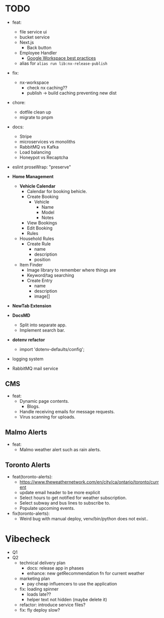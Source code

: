 # TODO

- feat:
  - file service ui
  - bucket service
  - Next.js
    - Back button
  - Employee Handler
    - [Google Workspace best practices](https://www.reddit.com/r/gsuite/comments/1ap8a9j/looking_for_google_workspace_best_practices_tips/)
  - alias for `alias run lib:nx-release-publish`
- fix:
  - nx-workspace
    - check nx caching??
    - publish -> build caching preventing new dist
- chore:
  - dotfile clean up
  - migrate to pnpm
- docs:

  - Stripe
  - microservices vs monoliths
  - RabbitMQ vs Kafka
  - Load balancing
  - Honeypot vs Recaptcha

- eslint proseWrap: "preserve"
- **Home Management**

  - **Vehicle Calendar**
    - Calendar for booking behicle.
    - Create Booking
      - Vehicle
        - Name
        - Model
        - Notes
    - View Bookings
    - Edit Booking
    - Rules
  - Household Rules
    - Create Rule
      - name
      - description
      - position
  - Item Finder
    - Image library to remember where things are
    - Keyword/tag searching
    - Create Entry
      - name
      - description
      - image[]

- **NewTab Extension**
- **DocsMD**
  - Split into separate app.
  - Implement search bar.
- **dotenv refactor**
  - import 'dotenv-defaults/config';
- logging system
- RabbitMQ mail service

## CMS

- feat:
  - Dynamic page contents.
    - Blogs.
  - Handle receiving emails for message requests.
  - Virus scanning for uploads.

## Malmo Alerts

- feat:
  - Malmo weather alert such as rain alerts.

## Toronto Alerts

- feat(toronto-alerts):
  - https://www.theweathernetwork.com/en/city/ca/ontario/toronto/current
  - update email header to be more explicit
  - Select hours to get notified for weather subscription.
  - Select subway and bus lines to subscribe to.
  - Populate upcoming events.
- fix(toronto-alerts):
  - Weird bug with manual deploy, venv/bin/python does not exist..

# Vibecheck

- Q1
- Q2
  - technical delivery plan
    - docs: release app in phases
    - enhance: new getRecommendation fn for current weather
  - marketing plan
    - pay cheap influencers to use the application
  - fix: loading spinner
    - loads late??
    - helper text not hidden (maybe delete it)
  - refactor: introduce service files?
  - fix: fly deploy slow?
